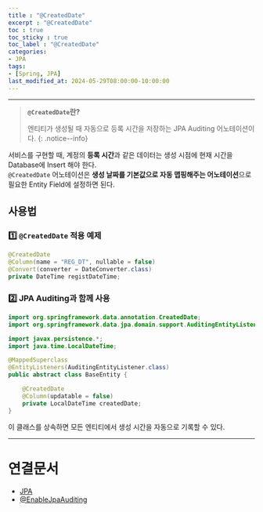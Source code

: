 ```yaml
---
title : "@CreatedDate"
excerpt : "@CreatedDate"
toc : true
toc_sticky : true
toc_label : "@CreatedDate"
categories:
- JPA
tags:
- [Spring, JPA]
last_modified_at: 2024-05-29T08:00:00-10:00:00
---
```

  
---
  
> **`@CreatedDate`란?**  
>
>  엔티티가 생성될 때 자동으로 등록 시간을 저장하는 JPA Auditing 어노테이션이다. 
{: .notice--info}  

  서비스를 구현할 때, 계정의 **등록 시간**과 같은 데이터는 생성 시점에 현재 시간을 Database에 Insert 해야 한다.  
  `@CreatedDate` 어노테이션은 **생성 날짜를 기본값으로 자동 맵핑해주는 어노테이션**으로 필요한 Entity Field에 설정하면 된다.
  
## 사용법
  
### 1️⃣ `@CreatedDate` 적용 예제
  
```java
@CreatedDate  
@Column(name = "REG_DT", nullable = false)  
@Convert(converter = DateConverter.class)  
private DateTime registDateTime;
```
  
### 2️⃣ JPA Auditing과 함께 사용
  
```java
import org.springframework.data.annotation.CreatedDate;
import org.springframework.data.jpa.domain.support.AuditingEntityListener;

import javax.persistence.*;
import java.time.LocalDateTime;

@MappedSuperclass
@EntityListeners(AuditingEntityListener.class)
public abstract class BaseEntity {

    @CreatedDate
    @Column(updatable = false)
    private LocalDateTime createdDate;
}
```

  이 클래스를 상속하면 모든 엔티티에서 생성 시간을 자동으로 기록할 수 있다.

---
  
# 연결문서
- [JPA](../../jpa/jpa-JPA)
- [@EnableJpaAuditing](../../jpa/jpa-@EnableJpaAuditing)
